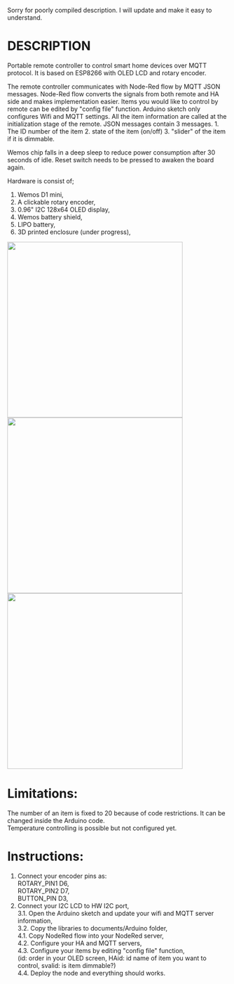 


Sorry for poorly compiled description. I will update and make it easy to understand.  

# DESCRIPTION 

Portable remote controller to control smart home devices over MQTT protocol. It is based on ESP8266 with OLED LCD and rotary encoder.

The remote controller communicates with Node-Red flow by MQTT JSON messages. Node-Red flow converts the signals from both remote and HA side and makes implementation easier. Items you would like to control by remote can be edited by "config file" function. Arduino sketch only configures Wifi and MQTT settings. All the item information are called at the initialization stage of the remote.
JSON messages contain 3 messages. 1. The ID number of the item 2. state of the item (on/off) 3. "slider" of the item if it is dimmable. 

Wemos chip falls in a deep sleep to reduce power consumption after 30 seconds of idle. Reset switch needs to be pressed to awaken the board again.

Hardware is consist of;
1. Wemos D1 mini,
2. A clickable rotary encoder,
3. 0.96" I2C 128x64 OLED display,
4. Wemos battery shield,
5. LIPO battery,
6. 3D printed enclosure (under progress),

<img src="https://github.com/erdikusdemir/smarthome-wifi-remote/blob/master/remote_sizing.jpg" width="400">
<img src="https://github.com/erdikusdemir/smarthome-wifi-remote/blob/master/remote_extended.jpg" width="400">
<img src="https://github.com/erdikusdemir/smarthome-wifi-remote/blob/master/remote_wemos.jpg" width="400">

# Limitations:  
The number of an item is fixed to 20 because of code restrictions. It can be changed inside the Arduino code.  
Temperature controlling is possible but not configured yet.

# Instructions:  
1. Connect your encoder pins as:  
ROTARY_PIN1  D6,  
ROTARY_PIN2 D7,  
BUTTON_PIN  D3,  
2. Connect your I2C LCD to HW I2C port,  
3.1. Open the Arduino sketch and update your wifi and MQTT server information,  
3.2. Copy the libraries to documents/Arduino folder,  
4.1. Copy NodeRed flow into your NodeRed server,  
4.2. Configure your HA and MQTT servers,  
4.3. Configure your items by editing "config file" function,  
(id: order in your OLED screen, HAid: id name of item you want to control, svalid: is item dimmable?)  
4.4. Deploy the node and everything should works.
